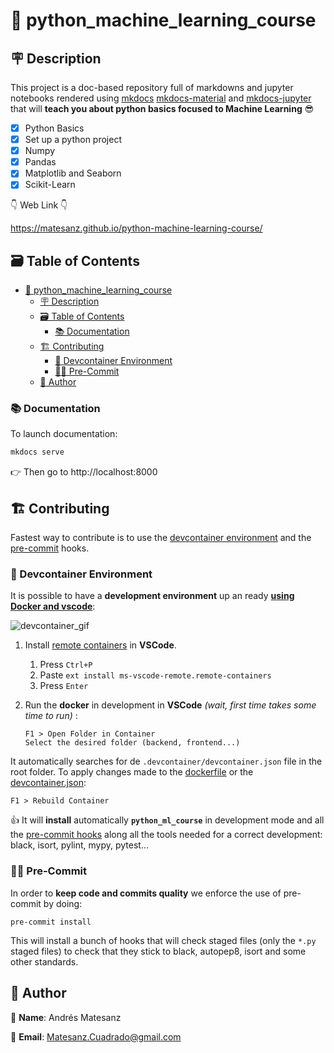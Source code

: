 # 👋 python_machine_learning_course

## 🪧 Description

This project is a doc-based repository full of markdowns and jupyter notebooks rendered using [mkdocs](https://www.mkdocs.org/) [mkdocs-material](https://squidfunk.github.io/mkdocs-material/) and [mkdocs-jupyter](https://github.com/danielfrg/mkdocs-jupyter) that will **teach you about python basics focused to Machine Learning** 😎

- [x] Python Basics
- [x] Set up a python project
- [x] Numpy
- [x] Pandas
- [x] Matplotlib and Seaborn
- [x] Scikit-Learn

👇 Web Link 👇

https://matesanz.github.io/python-machine-learning-course/

## 🗃️ Table of Contents

- [👋 python\_machine\_learning\_course](#-python_machine_learning_course)
  - [🪧 Description](#-description)
  - [🗃️ Table of Contents](#️-table-of-contents)
    - [📚 Documentation](#-documentation)
  - [🏗️ Contributing](#️-contributing)
    - [🐋 Devcontainer Environment](#-devcontainer-environment)
    - [🧑‍⚖️ Pre-Commit](#️-pre-commit)
  - [🙋 Author](#-author)


### 📚 Documentation

To launch documentation:

```bash
mkdocs serve
```

👉 Then go to http://localhost:8000

## 🏗️ Contributing

Fastest way to contribute is to use the [devcontainer environment](#-devcontainer-environment) and the [pre-commit](#-pre-commit) hooks.

### 🐋 Devcontainer Environment

It is possible to have a **development environment** up an ready **[using Docker and vscode](https://code.visualstudio.com/docs/remote/containers)**:

![devcontainer_gif](https://microsoft.github.io/vscode-remote-release/images/remote-containers-readme.gif)

1. Install [remote containers](https://marketplace.visualstudio.com/items?itemName=ms-vscode-remote.remote-containers) in **VSCode**.
   1. Press `Ctrl+P`
   2. Paste `ext install ms-vscode-remote.remote-containers`
   3. Press `Enter`

2. Run the **docker** in development in **VSCode** *(wait, first time takes some time to run)* :

   ```console
   F1 > Open Folder in Container
   Select the desired folder (backend, frontend...)
   ```

It automatically searches for de `.devcontainer/devcontainer.json` file in the root folder.
To apply changes made to the [dockerfile](docker/Dockerfile) or the [devcontainer.json](.devcontainer/devcontainer.json):

   ```console
   F1 > Rebuild Container
   ```

👍 It will **install** automatically **`python_ml_course`** in development mode and all the [pre-commit hooks](.pre-commit-config.yaml) along all the tools needed for a correct development: black, isort, pylint, mypy, pytest...

### 🧑‍⚖️ Pre-Commit

In order to **keep code and commits quality** we enforce the use of pre-commit by doing:

```console
pre-commit install
```

This will install a bunch of hooks that will check staged files (only the `*.py` staged files) to check that they stick to black, autopep8, isort and some other standards.

## 🙋 Author

🙋 **Name**: Andrés Matesanz

📩 **Email**: Matesanz.Cuadrado@gmail.com
